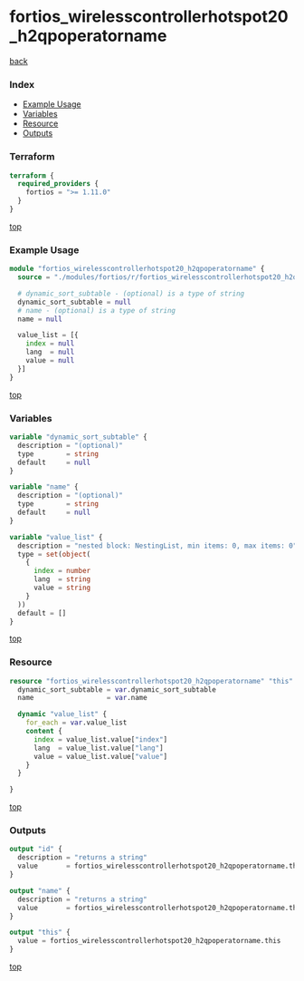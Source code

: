 # fortios_wirelesscontrollerhotspot20_h2qpoperatorname

[back](../fortios.md)

### Index

- [Example Usage](#example-usage)
- [Variables](#variables)
- [Resource](#resource)
- [Outputs](#outputs)

### Terraform

```terraform
terraform {
  required_providers {
    fortios = ">= 1.11.0"
  }
}
```

[top](#index)

### Example Usage

```terraform
module "fortios_wirelesscontrollerhotspot20_h2qpoperatorname" {
  source = "./modules/fortios/r/fortios_wirelesscontrollerhotspot20_h2qpoperatorname"

  # dynamic_sort_subtable - (optional) is a type of string
  dynamic_sort_subtable = null
  # name - (optional) is a type of string
  name = null

  value_list = [{
    index = null
    lang  = null
    value = null
  }]
}
```

[top](#index)

### Variables

```terraform
variable "dynamic_sort_subtable" {
  description = "(optional)"
  type        = string
  default     = null
}

variable "name" {
  description = "(optional)"
  type        = string
  default     = null
}

variable "value_list" {
  description = "nested block: NestingList, min items: 0, max items: 0"
  type = set(object(
    {
      index = number
      lang  = string
      value = string
    }
  ))
  default = []
}
```

[top](#index)

### Resource

```terraform
resource "fortios_wirelesscontrollerhotspot20_h2qpoperatorname" "this" {
  dynamic_sort_subtable = var.dynamic_sort_subtable
  name                  = var.name

  dynamic "value_list" {
    for_each = var.value_list
    content {
      index = value_list.value["index"]
      lang  = value_list.value["lang"]
      value = value_list.value["value"]
    }
  }

}
```

[top](#index)

### Outputs

```terraform
output "id" {
  description = "returns a string"
  value       = fortios_wirelesscontrollerhotspot20_h2qpoperatorname.this.id
}

output "name" {
  description = "returns a string"
  value       = fortios_wirelesscontrollerhotspot20_h2qpoperatorname.this.name
}

output "this" {
  value = fortios_wirelesscontrollerhotspot20_h2qpoperatorname.this
}
```

[top](#index)